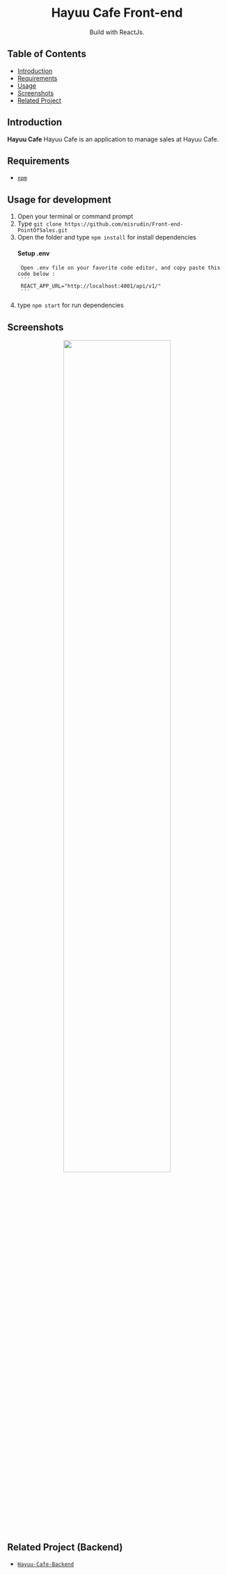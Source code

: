 <h1 align="center">Hayuu Cafe Front-end</h1>
<p align="center">
  Build with ReactJs.
</p>

## Table of Contents

- [Introduction](#introduction)
- [Requirements](#requirements)
- [Usage](#usage-for-development)
- [Screenshots](#screenshots)
- [Related Project](#related-project-backend)

## Introduction
<b>Hayuu Cafe</b> Hayuu Cafe is an application to manage sales at Hayuu Cafe.

## Requirements
* [`npm`](https://www.npmjs.com/get-npm)


## Usage for development
1. Open your terminal or command prompt
2. Type `git clone https://github.com/misrudin/Front-end-PointOfSales.git`
3. Open the folder and type `npm install` for install dependencies
	#### Setup .env
		Open .env file on your favorite code editor, and copy paste this code below :
		```
		REACT_APP_URL="http://localhost:4001/api/v1/"
		```
4. type `npm start` for run dependencies

## Screenshots
<div align="center">
    <img width="70%" src="https://user-images.githubusercontent.com/37394664/77042665-acc5d280-69ee-11ea-8c61-4802fac04f76.gif">   
</div>

## Related Project (Backend)
* [`Hayuu-Cafe-Backend`](https://github.com/misrudin/NodeWithExpress-backend-PointOfSales.git)

